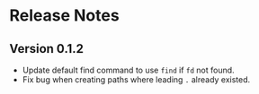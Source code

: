 Release Notes
=============

Version 0.1.2
-------------

* Update default find command to use `find` if `fd` not found.
* Fix bug when creating paths where leading `.` already existed.
